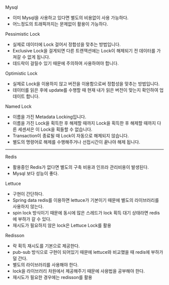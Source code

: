 Mysql
- 이미 Mysql을 사용하고 있다면 별도의 비용없이 사용 가능하다.
- 어느정도의 트래픽까지는 문제없이 활용이 가능하다.

Pessimistic Lock
- 실제로 데이터에 Lock 걸어서 정합성을 맞추는 방법입니다.
- Exclusive Lock을 걸게되면 다른 트랜잭션에는 Lock이 해제되기 전 데이터를 가져갈 수 없게 됩니다.
- 데드락이 걸릴수 있기 때문에 주의하여 사용하여야 합니다.

Optimistic Lock
- 실제로 Lock을 이용하지 않고 버전을 이용함으로써 정합성을 맞추는 방법입니다.
- 데이터를 읽은 후에 update를 수행할 때 현재 내가 읽은 버전이 맞는지 확인하여 업데이트 합니다.

Named Lock
- 이름을 가진 Metadata Locking입니다.
- 이름을 가진 Lock을 획득한 후 해제할 때까지 Lock을 획득한 후 해제할 때까지 다른 세센셔은 이 Lock을 획들할 수 없습니다.
- Transaction이 종료될 때 Lock이 자동으로 해제되지 않습니다.
- 별도의 명령어로 해제를 수행해주거나 선접시간이 끝나야 해제 됩니다.

---

Redis
- 활용중인 Redis가 없다면 별도의 구축 비용과 인프라 관리비용이 발생된다.
- Mysql 보다 성능이 좋다.

Lettuce
- 구현이 간단하다.
- Spring data redis를 이용하면 lettuce가 기본이기 때문에 별도의 라이브러리를 사용하지 않는다.
- spin lock 방식이기 때문에 동시에 많은 스레드가 lock 획득 대기 상태라면 redis에 부하가 갈 수 있다.
- 재시도가 필요하지 않은 lock은  Lettuce Lock를 활용

Redisson
- 락 획득 재시도를 기본으로 제공한다.
- pub-sub 방식으로 구현이 되어있기 때문에 lettuce와 비교했을 때 redis에 부하가 덜 간다.
- 별도의 라이브러리를 사용해야 한다.
- lock을 라이브러리 차원에서 제공해주기 때문에 사용법을 공부해야 한다.
- 재시도가 필요한 경우에는 redisson를 활용